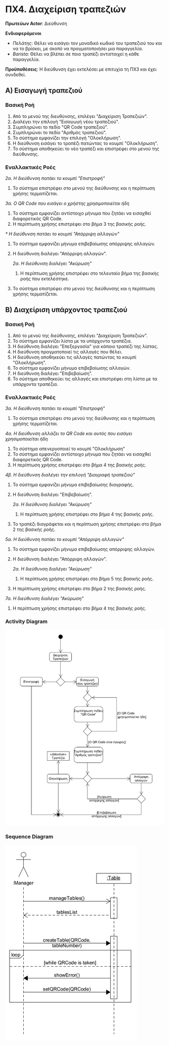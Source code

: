 # ΠΧ4. Διαχείριση τραπεζιών

**Πρωτεύων Actor**: Διεύθυνση

**Ενδιαφερόμενοι**
- _Πελάτης_: Θέλει να εισάγει τον μοναδικό κωδικό του τραπεζιού του και να το βρίσκει, με σκοπό να πραγματοποιήσει μια παραγγελία.
- _Barista_: Θέλει να βλέπει σε ποιο τραπέζι αντιστοιχεί η κάθε παραγγελία.

**Προϋποθέσεις**: Η διεύθυνση έχει εκτελέσει με επιτυχία τη ΠΧ3 και έχει συνδεθεί.

## Α) Εισαγωγή τραπεζιού

### Βασική Ροή
1. Από το μενού της διευθύνσης, επιλέγει "Διαχείριση Τραπεζιών".
2. Διαλέγει την επιλογή "Εισαγωγή νέου τραπεζιού".
3. Συμπληρώνει το πεδίο "QR Code τραπεζιού".
4. Συμπληρώνει το πεδίο "Αριθμός τραπεζιού".
5. Το σύστημα εμφανίζει την επιλογή "Ολοκλήρωση".
6. Η διεύθυνση εισάγει το τραπέζι πατώντας το κουμπί "Ολοκλήρωση".
7. Το σύστημα αποθηκεύει το νέο τραπέζι και επιστρέφει στο μενού της διεύθυνσης.

### Εναλλακτικές Ροές

*2α. Η διεύθυνση πατάει το κουμπί "Επιστροφή"*
1. Το σύστημα επιστρέφει στο μενού της διεύθυνσης και η περίπτωση χρήσης τερματίζεται.

*3α. Ο QR Code που εισάγει ο χρήστης χρησιμοποιείται ήδη*
1. Το σύστημα εμφανίζει αντίστοιχο μήνυμα που ζητάει να εισαχθεί διαφορετικός QR Code.
2. Η περίπτωση χρήσης επιστρέφει στο βήμα 3 της βασικής ροής.

*\* Η διεύθυνση πατάει το κουμπί "Απόρριψη αλλαγών"*
1. Το σύστημα εμφανίζει μήνυμα επιβεβαίωσης απόρριψης αλλαγών.
2. Η διεύθυνση διαλέγει "Απόρριψη αλλαγών".

    *2α. Η διεύθυνση διαλέγει "Ακύρωση"*
    1. Η περίπτωση χρήσης επιστρέφει στο τελευταίο βήμα της βασικής ροής που εκτελέστηκε.
3. Το σύστημα επιστρέφει στο μενού της διεύθυνσης και η περίπτωση χρήσης τερματίζεται.

## Β) Διαχείριση υπάρχοντος τραπεζιού

### Βασική Ροή
1. Από το μενού της διεύθυνσης, επιλέγει "Διαχείριση Τραπεζιών".
2. Το σύστημα εμφανίζει λίστα με τα υπάρχοντα τραπέζια.
3. Η διεύθυνση διαλέγει "Επεξεργασία" για κάποιο τραπέζι της λίστας.
4. Η διεύθυνση πραγματοποιεί τις αλλαγές που θέλει.
5. Η διεύθυνση αποθηκεύει τις αλλαγές πατώντας το κουμπί "Ολοκλήρωση".
6. Το σύστημα εμφανίζει μήνυμα επιβεβαίωσης αλλαγών.
7. Η διεύθυνση διαλέγει "Επιβεβαίωση".
8. Το σύστημα αποθηκεύει τις αλλαγές και επιστρέφει στη λίστα με τα υπάρχοντα τραπέζια.

### Εναλλακτικές Ροές

*3α. Η διεύθυνση πατάει το κουμπί "Επιστροφή"*
1. Το σύστημα επιστρέφει στο μενού της διεύθυνσης και η περίπτωση χρήσης τερματίζεται.

*4α. Η διεύθυνση αλλάζει το QR Code και αυτός που εισάγει χρησιμοποιείται ήδη*
1. Το σύστημα απενεργοποιεί το κουμπί "Ολοκλήρωση"
2. Το σύστημα εμφανίζει αντίστοιχο μήνυμα που ζητάει να εισαχθεί διαφορετικός QR Code.
3. Η περίπτωση χρήσης επιστρέφει στο βήμα 4 της βασικής ροής.

*4β. Η διεύθυνση διαλέγει την επιλογή "Διαγραφή τραπεζιού"*
1. Το σύστημα εμφανίζει μήνυμα επιβεβαίωσης διαγραφής.
2. Η διεύθυνση διαλέγει "Επιβεβαίωση".

    *2α. Η διεύθυνση διαλέγει "Ακύρωση"*
    1. Η περίπτωση χρήσης επιστρέφει στο βήμα 4 της βασικής ροής.
3. Το τραπέζι διαγράφεται και η περίπτωση χρήσης επιστρέφει στο βήμα 2 της βασικής ροής.

*5α. Η διεύθυνση πατάει το κουμπί "Απόρριψη αλλαγών"*
1. Το σύστημα εμφανίζει μήνυμα επιβεβαίωσης απόρριψης αλλαγών.
2. Η διεύθυνση διαλέγει "Απόρριψη αλλαγών".

    *2α. Η διεύθυνση διαλέγει "Ακύρωση"*
    1. Η περίπτωση χρήσης επιστρέφει στο βήμα 5 της βασικής ροής.
3. Η περίπτωση χρήσης επιστρέφει στο βήμα 2 της βασικής ροής.

*7α. Η διεύθυνση διαλέγει "Ακύρωση"*
1. Η περίπτωση χρήσης επιστρέφει στο βήμα 4 της βασικής ροής.

### Activity Diagram 
![ΠΧ4 - Διάγραμμα Δραστηριότητας](../markdown/uml/requirements/activity-manage-tables.png)

### Sequence Diagram 
![ΠΧ4 - Διάγραμμα Ακολουθίας](uml/requirements/sequence-manage-tables.png)